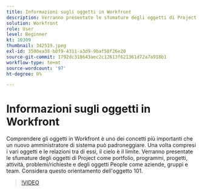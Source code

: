 ```yaml
---
title: Informazioni sugli oggetti in Workfront
description: Verranno presentate le sfumature degli oggetti di Project come portfolio, programmi, progetti, attività, problemi/richieste e degli oggetti People come aziende, gruppi e team.
solution: Workfront
role: User
level: Beginner
kt: 10309
thumbnail: 342519.jpeg
exl-id: 3500ea38-b0f9-4311-a3d9-9baf58f26e20
source-git-commit: 1792dc318643aec2c12613f621361d72a7a918b1
workflow-type: tm+mt
source-wordcount: '97'
ht-degree: 0%

---
```


# Informazioni sugli oggetti in Workfront

Comprendere gli oggetti in Workfront è uno dei concetti più importanti che un nuovo amministratore di sistema può padroneggiare. Una volta compresi i vari oggetti e le relazioni tra di essi, il cielo è il limite. Verranno presentate le sfumature degli oggetti di Project come portfolio, programmi, progetti, attività, problemi/richieste e degli oggetti People come aziende, gruppi e team. Considera questo orientamento dell&#39;oggetto 101.

>[!VIDEO](https://video.tv.adobe.com/v/342519/?quality=12&learn=on)
